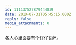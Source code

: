 ```yaml
---
id: 111137527879444839
date: 2010-07-31T05:45:15.000Z
reply: false
media_attachments: 0
---
```


各人心里面要有个仔仔菩萨。

